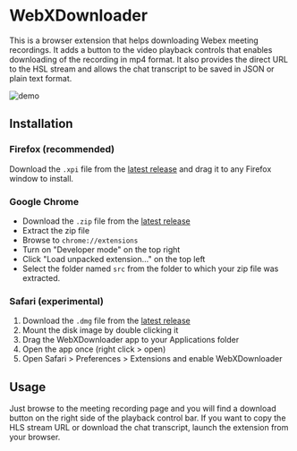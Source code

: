 # WebXDownloader

This is a browser extension that helps downloading Webex meeting recordings. It adds a button to the video playback controls that enables downloading of the recording in mp4 format. It also provides the direct URL to the HSL stream and allows the chat transcript to be saved in JSON or plain text format.

![demo](demo.gif)

## Installation

### Firefox (recommended)

Download the `.xpi` file from the [latest release](https://github.com/jacopo-j/WebXDownloader/releases) and drag it to any Firefox window to install.

### Google Chrome

* Download the `.zip` file from the [latest release](https://github.com/jacopo-j/WebXDownloader/releases)
* Extract the zip file
* Browse to `chrome://extensions`
* Turn on "Developer mode" on the top right
* Click "Load unpacked extension..." on the top left
* Select the folder named `src` from the folder to which your zip file was extracted.

### Safari (experimental)

1. Download the `.dmg` file from the [latest release](https://github.com/jacopo-j/WebXDownloader/releases)
2. Mount the disk image by double clicking it
3. Drag the WebXDownloader app to your Applications folder
4. Open the app once (right click > open)
5. Open Safari > Preferences > Extensions and enable WebXDownloader

## Usage

Just browse to the meeting recording page and you will find a download button on the right side of the playback control bar. If you want to copy the HLS stream URL or download the chat transcript, launch the extension from your browser.
